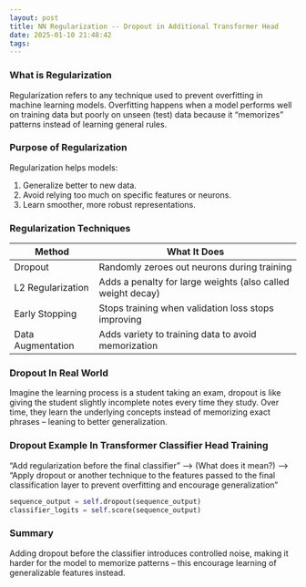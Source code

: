 ```yaml
---
layout: post
title: NN Regularization -- Dropout in Additional Transformer Head
date: 2025-01-10 21:48:42
tags:
---
```


### What is Regularization
Regularization refers to any technique used to prevent overfitting in machine learning models. Overfitting happens when a model performs well on training data but poorly on unseen (test) data because it “memorizes” patterns instead of learning general rules.

### Purpose of Regularization
Regularization helps models:

1. Generalize better to new data.
2. Avoid relying too much on specific features or neurons.
3. Learn smoother, more robust representations.

### Regularization Techniques

| Method | What It Does |
|--------|--------------|
| Dropout | Randomly zeroes out neurons during training |
| L2 Regularization | Adds a penalty for large weights (also called weight decay) |
| Early Stopping | Stops training when validation loss stops improving |
| Data Augmentation | Adds variety to training data to avoid memorization |

### Dropout In Real World
Imagine the learning process is a student taking an exam, dropout is like giving the student slightly incomplete notes every time they study. Over time, they learn the underlying concepts instead of memorizing exact phrases – leaning to better generalization.

### Dropout Example In Transformer Classifier Head Training
“Add regularization before the final classifier” --> (What does it mean?) --> “Apply dropout or another technique to the features passed to the final classification layer to prevent overfitting and encourage generalization”

```python
sequence_output = self.dropout(sequence_output)
classifier_logits = self.score(sequence_output)
```

### Summary
Adding dropout before the classifier introduces controlled noise, making it harder for the model to memorize patterns – this encourage learning of generalizable features instead.